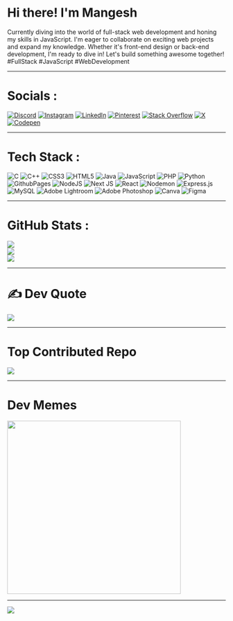 
# Hi there! I'm Mangesh
Currently diving into the world of full-stack web development and honing my skills in JavaScript. I'm eager to collaborate on exciting web projects and expand my knowledge. Whether it's front-end design or back-end development, I'm ready to dive in! Let's build something awesome together! #FullStack #JavaScript #WebDevelopment

---
# Socials :
[![Discord](https://img.shields.io/badge/Discord-%237289DA.svg?logo=discord&logoColor=white)](https://discord.gg/mangeshh_09__93380) [![Instagram](https://img.shields.io/badge/Instagram-%23E4405F.svg?logo=Instagram&logoColor=white)](https://instagram.com/mangeshh_09_) [![LinkedIn](https://img.shields.io/badge/LinkedIn-%230077B5.svg?logo=linkedin&logoColor=white)](https://linkedin.com/in/mangeshghadwaje) [![Pinterest](https://img.shields.io/badge/Pinterest-%23E60023.svg?logo=Pinterest&logoColor=white)](https://pinterest.com/mangeshgdj) [![Stack Overflow](https://img.shields.io/badge/-Stackoverflow-FE7A16?logo=stack-overflow&logoColor=white)](https://stackoverflow.com/users/17306368) [![X](https://img.shields.io/badge/X-black.svg?logo=X&logoColor=white)](https://x.com/mangeshh_09_) [![Codepen](https://img.shields.io/badge/Codepen-000000?style=for-the-badge&logo=codepen&logoColor=white)](https://codepen.io/mangesh09) 

---
# Tech Stack :
![C](https://img.shields.io/badge/c-%2300599C.svg?style=plastic&logo=c&logoColor=white) ![C++](https://img.shields.io/badge/c++-%2300599C.svg?style=plastic&logo=c%2B%2B&logoColor=white) ![CSS3](https://img.shields.io/badge/css3-%231572B6.svg?style=plastic&logo=css3&logoColor=white) ![HTML5](https://img.shields.io/badge/html5-%23E34F26.svg?style=plastic&logo=html5&logoColor=white) ![Java](https://img.shields.io/badge/java-%23ED8B00.svg?style=plastic&logo=openjdk&logoColor=white) ![JavaScript](https://img.shields.io/badge/javascript-%23323330.svg?style=plastic&logo=javascript&logoColor=%23F7DF1E) ![PHP](https://img.shields.io/badge/php-%23777BB4.svg?style=plastic&logo=php&logoColor=white) ![Python](https://img.shields.io/badge/python-3670A0?style=plastic&logo=python&logoColor=ffdd54) ![GithubPages](https://img.shields.io/badge/github%20pages-121013?style=plastic&logo=github&logoColor=white) ![NodeJS](https://img.shields.io/badge/node.js-6DA55F?style=plastic&logo=node.js&logoColor=white) ![Next JS](https://img.shields.io/badge/Next-black?style=plastic&logo=next.js&logoColor=white) ![React](https://img.shields.io/badge/react-%2320232a.svg?style=plastic&logo=react&logoColor=%2361DAFB) ![Nodemon](https://img.shields.io/badge/NODEMON-%23323330.svg?style=plastic&logo=nodemon&logoColor=%BBDEAD) ![Express.js](https://img.shields.io/badge/express.js-%23404d59.svg?style=plastic&logo=express&logoColor=%2361DAFB) ![MySQL](https://img.shields.io/badge/mysql-%2300000f.svg?style=plastic&logo=mysql&logoColor=white) ![Adobe Lightroom](https://img.shields.io/badge/Adobe%20Lightroom-31A8FF.svg?style=plastic&logo=Adobe%20Lightroom&logoColor=white) ![Adobe Photoshop](https://img.shields.io/badge/adobe%20photoshop-%2331A8FF.svg?style=plastic&logo=adobe%20photoshop&logoColor=white) ![Canva](https://img.shields.io/badge/Canva-%2300C4CC.svg?style=plastic&logo=Canva&logoColor=white) ![Figma](https://img.shields.io/badge/figma-%23F24E1E.svg?style=plastic&logo=figma&logoColor=white)

---
# GitHub Stats :
![](https://github-readme-stats.vercel.app/api?username=mangeshh09&theme=dark&hide_border=true&include_all_commits=false&count_private=false)<br/>
![](https://github-readme-streak-stats.herokuapp.com/?user=mangeshh09&theme=dark&hide_border=true)<br/>
![](https://github-readme-stats.vercel.app/api/top-langs/?username=mangeshh09&theme=dark&hide_border=true&include_all_commits=false&count_private=false&layout=compact)


---
# ✍️ Dev Quote
![](https://quotes-github-readme.vercel.app/api?type=horizontal&theme=dark)

---
# Top Contributed Repo
![](https://github-contributor-stats.vercel.app/api?username=mangeshh09&limit=5&theme=dark_dimmed&combine_all_yearly_contributions=true)

---
# Dev Memes
<img src='https://randommeme-five.vercel.app/' style="height: 400px;"/>

---
[![](https://visitcount.itsvg.in/api?id=mangeshh09&icon=6&color=8)](https://visitcount.itsvg.in)

<!-- Proudly created with GPRM ( https://gprm.itsvg.in ) -->
